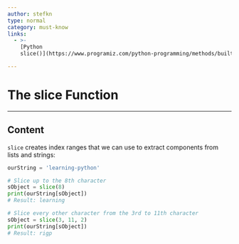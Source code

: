 ```yaml
---
author: stefkn
type: normal
category: must-know
links:
  - >-
    [Python
    slice()](https://www.programiz.com/python-programming/methods/built-in/slice){website}

---
```


# The slice Function


---

## Content

`slice` creates index ranges that we can use to extract components from lists and strings:

```python
ourString = 'learning-python'

# Slice up to the 8th character
sObject = slice(8)
print(ourString[sObject])
# Result: learning

# Slice every other character from the 3rd to 11th character
sObject = slice(3, 11, 2)
print(ourString[sObject])
# Result: rigp
```